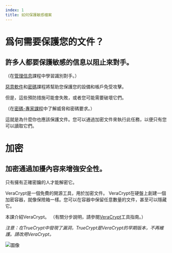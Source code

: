 ```yaml
---
index: 1
title: 如何保護敏感檔案
---
```

# 爲何需要保護您的文件？

## 許多人都要保護敏感的信息以阻止來對手。

（在[管理信息](umbrella://information/managing-information)課程中學習識別對手。）

[惡意軟件](umbrella://information/malware)和[密碼](umbrella://information/passwords/beginner)課程將幫助您保護您的設備和帳戶免受攻擊。

但是，這些預防措施可能會失敗，或者您可能需要破壞它們。

（在[密碼-專家課程](umbrella://information/passwords/expert)中了解威脅和密碼要求。）

這就是為什麼你也應該保護文件。您可以通過加密文件來執行此任務，以便只有您可以讀取它們。

# 加密

## 加密通過加擾內容來增強安全性。

只有擁有正確密鑰的人才能解密它。

VeraCrypt是一個免費的開源工具，用於加密文件。 VeraCrypt在硬盤上創建一個加密容器，就像保險箱一樣。您可以在容器中保留任意數量的文件，甚至可以隱藏它。

本課介紹VeraCrypt。 （有關分步說明，請參閱[VeraCrypt](umbrella://tools/files/s_veracrypt.md)工具指南。）

*注意：在TrueCrypt中發現了漏洞，TrueCrypt是VeraCrypt的早期版本，不再維護。請改用VeraCrypt。*

![圖像](protecting1.png)